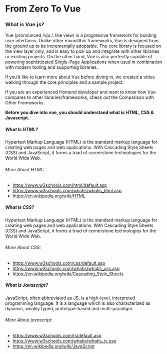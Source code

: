 # From Zero To Vue
### What is Vue.js?
Vue (pronounced /vjuː/, like view) is a progressive framework for building user interfaces. Unlike other monolithic frameworks, Vue is designed from the ground up to be incrementally adoptable. The core library is focused on the view layer only, and is easy to pick up and integrate with other libraries or existing projects. On the other hand, Vue is also perfectly capable of powering sophisticated Single-Page Applications when used in combination with modern tooling and supporting libraries.

If you’d like to learn more about Vue before diving in, we created a video walking through the core principles and a sample project.

If you are an experienced frontend developer and want to know how Vue compares to other libraries/frameworks, check out the Comparison with Other Frameworks.

**Before you dive into vue, you should understand what is HTML, CSS & Javascript.**

##### What Is HTML?
Hypertext Markup Language (HTML) is the standard markup language for creating web pages and web applications. With Cascading Style Sheets (CSS) and JavaScript, it forms a triad of cornerstone technologies for the World Wide Web.
###### More About HTML:
- https://www.w3schools.com/html/default.asp
- https://www.w3schools.com/whatis/whatis_html.asp
- https://en.wikipedia.org/wiki/HTML

##### What Is CSS?
Hypertext Markup Language (HTML) is the standard markup language for creating web pages and web applications. With Cascading Style Sheets (CSS) and JavaScript, it forms a triad of cornerstone technologies for the World Wide Web.
###### More About CSS:
- https://www.w3schools.com/css/default.asp
- https://www.w3schools.com/whatis/whatis_css.asp
- https://en.wikipedia.org/wiki/Cascading_Style_Sheets

##### What Is Javascript?
JavaScript, often abbreviated as JS, is a high-level, interpreted programming language. It is a language which is also characterized as dynamic, weakly typed, prototype-based and multi-paradigm.

###### More About javascript:
- https://www.w3schools.com/js/default.asp
- https://www.w3schools.com/whatis/whatis_js.asp
- https://en.wikipedia.org/wiki/JavaScript

